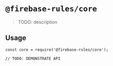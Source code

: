 # `@firebase-rules/core`

> TODO: description

## Usage

```
const core = require('@firebase-rules/core');

// TODO: DEMONSTRATE API
```
